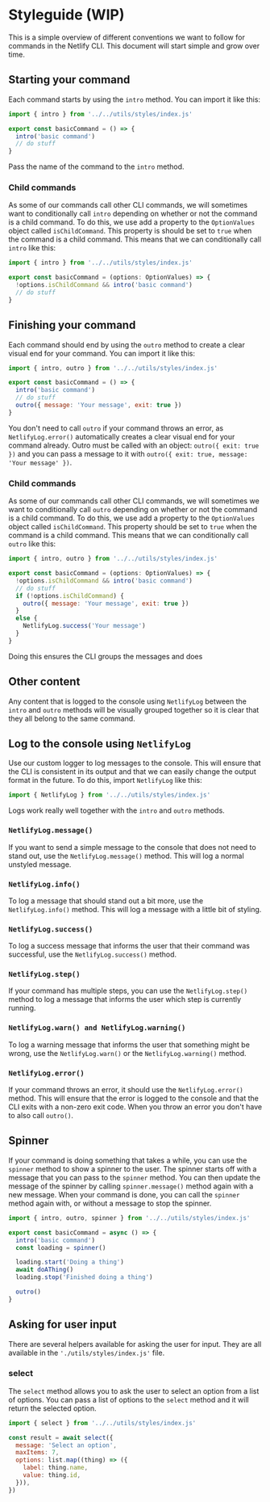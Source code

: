 # Styleguide (WIP)

This is a simple overview of different conventions we want to follow for commands in the Netlify CLI. This document will
start simple and grow over time.

## Starting your command

Each command starts by using the `intro` method. You can import it like this:

```js
import { intro } from '../../utils/styles/index.js'

export const basicCommand = () => {
  intro('basic command')
  // do stuff
}
```

Pass the name of the command to the `intro` method.

### Child commands

As some of our commands call other CLI commands, we will sometimes want to conditionally call `intro` depending on
whether or not the command is a child command. To do this, we use add a property to the `OptionValues` object called
`isChildCommand`. This property is should be set to `true` when the command is a child command. This means that we can
conditionally call `intro` like this:

```js
import { intro } from '../../utils/styles/index.js'

export const basicCommand = (options: OptionValues) => {
  !options.isChildCommand && intro('basic command')
  // do stuff
}
```

## Finishing your command

Each command should end by using the `outro` method to create a clear visual end for your command. You can import it
like this:

```js
import { intro, outro } from '../../utils/styles/index.js'

export const basicCommand = () => {
  intro('basic command')
  // do stuff
  outro({ message: 'Your message', exit: true })
}
```

You don't need to call `outro` if your command throws an error, as `NetlifyLog.error()` automatically creates a clear
visual end for your command already. Outro must be called with an object:
`outro({ exit: true })` and you can pass a message to it with `outro({ exit: true, message: 'Your message' })`.

### Child commands

As some of our commands call other CLI commands, we will sometimes we want to conditionally call `outro` depending
on whether or not the command is a child command. To do this, we use add a property to the `OptionValues` object
called `isChildCommand`. This property should be set to `true` when the command is a child command. This means that we can
conditionally call `outro` like this:

```js
import { intro, outro } from '../../utils/styles/index.js'

export const basicCommand = (options: OptionValues) => {
  !options.isChildCommand && intro('basic command')
  // do stuff
  if (!options.isChildCommand) {
    outro({ message: 'Your message', exit: true })
  }
  else {
    NetlifyLog.success('Your message')
  }
}
```

Doing this ensures the CLI groups the messages and does


## Other content

Any content that is logged to the console using `NetlifyLog` between the `intro` and `outro` methods will be visually
grouped together so it is clear that they all belong to the same command.

## Log to the console using `NetlifyLog`

Use our custom logger to log messages to the console. This will ensure that the CLI is consistent in its output and that
we can easily change the output format in the future. To do this, import `NetlifyLog` like this:

```js
import { NetlifyLog } from '../../utils/styles/index.js'
```

Logs work really well together with the `intro` and `outro` methods.

### `NetlifyLog.message()`

If you want to send a simple message to the console that does not need to stand out, use the `NetlifyLog.message()`
method. This will log a normal unstyled message.

### `NetlifyLog.info()`

To log a message that should stand out a bit more, use the `NetlifyLog.info()` method. This will log a message with a
little bit of styling.

### `NetlifyLog.success()`

To log a success message that informs the user that their command was successful, use the `NetlifyLog.success()` method.

### `NetlifyLog.step()`

If your command has multiple steps, you can use the `NetlifyLog.step()` method to log a message that informs the user
which step is currently running.

### `NetlifyLog.warn() and NetlifyLog.warning()`

To log a warning message that informs the user that something might be wrong, use the `NetlifyLog.warn()` or the
`NetlifyLog.warning()` method.

### `NetlifyLog.error()`

If your command throws an error, it should use the `NetlifyLog.error()` method. This will ensure that the error is
logged to the console and that the CLI exits with a non-zero exit code. When you throw an error you don't have to also
call `outro()`.

## Spinner

If your command is doing something that takes a while, you can use the `spinner` method to show a spinner to the user.
The spinner starts off with a message that you can pass to the `spinner` method. You can then update the message of the
spinner by calling `spinner.message()` method again with a new message. When your command is done, you can call the
`spinner` method again with, or without a message to stop the spinner.

```js
import { intro, outro, spinner } from '../../utils/styles/index.js'

export const basicCommand = async () => {
  intro('basic command')
  const loading = spinner()

  loading.start('Doing a thing')
  await doAThing()
  loading.stop('Finished doing a thing')

  outro()
}
```

## Asking for user input

There are several helpers available for asking the user for input. They are all available in the
`'./utils/styles/index.js'` file.

### select

The `select` method allows you to ask the user to select an option from a list of options. You can pass a list of
options to the `select` method and it will return the selected option.

```js
import { select } from '../../utils/styles/index.js'

const result = await select({
  message: 'Select an option',
  maxItems: 7,
  options: list.map((thing) => ({
    label: thing.name,
    value: thing.id,
  })),
})
```
